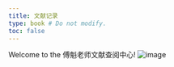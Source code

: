 ```yaml
---
title: 文献记录
type: book # Do not modify.
toc: false
---
```


Welcome to the 傅魁老师文献查阅中心!
![image](https://user-images.githubusercontent.com/103870039/164736212-794dc283-10dc-47b5-8c7f-a54bd73abd6c.png)


